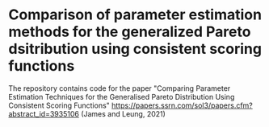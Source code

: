 # Comparison of parameter estimation methods for the generalized Pareto dsitribution using consistent scoring functions

The repository contains code for the paper "Comparing Parameter Estimation Techniques for the Generalised Pareto Distribution Using Consistent Scoring Functions" https://papers.ssrn.com/sol3/papers.cfm?abstract_id=3935106 (James and Leung, 2021)

 
